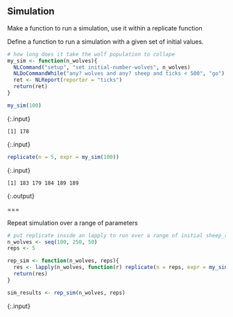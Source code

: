 ---
---

## Simulation

Make a function to run a simulation, use it within a replicate function

Define a function to run a simulation with a given set of initial values. 


~~~r
# how long does it take the wolf population to collape
my_sim <- function(n_wolves){
  NLCommand("setup", "set initial-number-wolves", n_wolves)
  NLDoCommandWhile("any? wolves and any? sheep and ticks < 500", "go")
  ret <- NLReport(reporter = "ticks")
  return(ret)
}

my_sim(100)
~~~
{:.input}
~~~
[1] 178
~~~
{:.input}
~~~r
replicate(n = 5, expr = my_sim(100))
~~~
{:.input}
~~~
[1] 183 179 184 189 189
~~~
{:.output}

===

Repeat simulation over a range of parameters


~~~r
# put replicate inside an lapply to run over a range of initial sheep_r values
n_wolves <- seq(100, 250, 50)
reps <- 5

rep_sim <- function(n_wolves, reps){
  res <- lapply(n_wolves, function(r) replicate(n = reps, expr = my_sim(r)))
  return(res)
}

sim_results <- rep_sim(n_wolves, reps)
~~~
{:.input}

  
